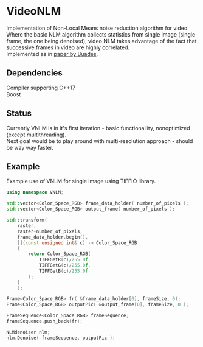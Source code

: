 # VideoNLM

Implementation of Non-Local Means noise reduction algorithm for video. Where the basic NLM algorithm collects statistics from single image (single frame, the one being denoised), video NLM takes advantage of the fact that successive frames in video are highly correlated.<br/>
Implemented as in [paper by Buades](https://www.iro.umontreal.ca/~mignotte/IFT6150/Articles/Buades-NonLocal.pdf).

## Dependencies

Compiler supporting C++17<br/>
Boost

## Status

Currently VNLM is in it's first iteration - basic functionallity, nonoptimized (except multithreading).<br/>
Next goal would be to play around with multi-resolution approach - should be way way faster.

## Example

Example use of VNLM for single image using TIFFIO library.

```c++
using namespace VNLM;

std::vector<Color_Space_RGB> frame_data_holder( number_of_pixels );
std::vector<Color_Space_RGB> output_frame( number_of_pixels );

std::transform(
	raster,
	raster+number_of_pixels,
	frame_data_holder.begin(),
	[](const unsigned int& c) -> Color_Space_RGB
	{
		return Color_Space_RGB(
			TIFFGetR(c)/255.0f,
			TIFFGetG(c)/255.0f,
			TIFFGetB(c)/255.0f
		);
	}
	);

Frame<Color_Space_RGB> fr( &frame_data_holder[0], frameSize, 0);
Frame<Color_Space_RGB> outputPic( &output_frame[0], frameSize, 0 );

FrameSequence<Color_Space_RGB> frameSequence;
frameSequence.push_back(fr);

NLMdenoiser nlm;
nlm.Denoise( frameSequence, outputPic );
```


